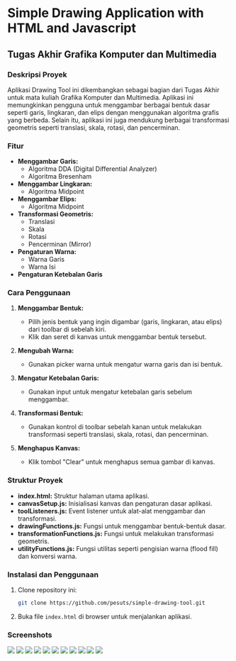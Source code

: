 # Simple Drawing Application with HTML and Javascript

## Tugas Akhir Grafika Komputer dan Multimedia

### Deskripsi Proyek

Aplikasi Drawing Tool ini dikembangkan sebagai bagian dari Tugas Akhir untuk mata kuliah Grafika Komputer dan Multimedia. Aplikasi ini memungkinkan pengguna untuk menggambar berbagai bentuk dasar seperti garis, lingkaran, dan elips dengan menggunakan algoritma grafis yang berbeda. Selain itu, aplikasi ini juga mendukung berbagai transformasi geometris seperti translasi, skala, rotasi, dan pencerminan.

### Fitur

- **Menggambar Garis:**
  - Algoritma DDA (Digital Differential Analyzer)
  - Algoritma Bresenham
- **Menggambar Lingkaran:**
  - Algoritma Midpoint
- **Menggambar Elips:**
  - Algoritma Midpoint
- **Transformasi Geometris:**
  - Translasi
  - Skala
  - Rotasi
  - Pencerminan (Mirror)
- **Pengaturan Warna:**
  - Warna Garis
  - Warna Isi
- **Pengaturan Ketebalan Garis**

### Cara Penggunaan

1. **Menggambar Bentuk:**
   - Pilih jenis bentuk yang ingin digambar (garis, lingkaran, atau elips) dari toolbar di sebelah kiri.
   - Klik dan seret di kanvas untuk menggambar bentuk tersebut.
   
2. **Mengubah Warna:**
   - Gunakan picker warna untuk mengatur warna garis dan isi bentuk.
   
3. **Mengatur Ketebalan Garis:**
   - Gunakan input untuk mengatur ketebalan garis sebelum menggambar.

4. **Transformasi Bentuk:**
   - Gunakan kontrol di toolbar sebelah kanan untuk melakukan transformasi seperti translasi, skala, rotasi, dan pencerminan.

5. **Menghapus Kanvas:**
   - Klik tombol "Clear" untuk menghapus semua gambar di kanvas.

### Struktur Proyek

- **index.html:** Struktur halaman utama aplikasi.
- **canvasSetup.js:** Inisialisasi kanvas dan pengaturan dasar aplikasi.
- **toolListeners.js:** Event listener untuk alat-alat menggambar dan transformasi.
- **drawingFunctions.js:** Fungsi untuk menggambar bentuk-bentuk dasar.
- **transformationFunctions.js:** Fungsi untuk melakukan transformasi geometris.
- **utilityFunctions.js:** Fungsi utilitas seperti pengisian warna (flood fill) dan konversi warna.

### Instalasi dan Penggunaan

1. Clone repository ini:
   ```sh
   git clone https://github.com/pesuts/simple-drawing-tool.git
   ```
2. Buka file `index.html` di browser untuk menjalankan aplikasi.

### Screenshots

![](screenshots/screenshots%20(1).png)
![](screenshots/screenshots%20(2).png)
![](screenshots/screenshots%20(3).png)
![](screenshots/screenshots%20(4).png)
![](screenshots/screenshots%20(5).png)
![](screenshots/screenshots%20(6).png)
![](screenshots/screenshots%20(7).png)
![](screenshots/screenshots%20(8).png)
![](screenshots/screenshots%20(9).png)
![](screenshots/screenshots%20(10).png)
![](screenshots/screenshots%20(11).png)